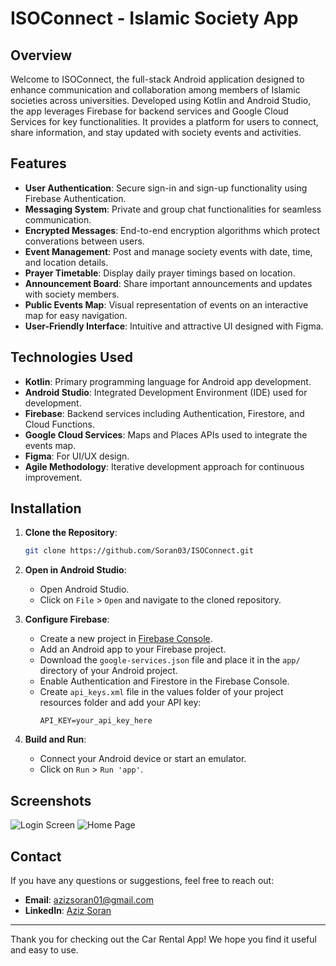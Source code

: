 # ISOConnect - Islamic Society App

## Overview

Welcome to ISOConnect, the full-stack Android application designed to enhance communication and collaboration among members of Islamic societies across universities. Developed using Kotlin and Android Studio, the app leverages Firebase for backend services and Google Cloud Services for key functionalities. It provides a platform for users to connect, share information, and stay updated with society events and activities.

## Features

- **User Authentication**: Secure sign-in and sign-up functionality using Firebase Authentication.
- **Messaging System**: Private and group chat functionalities for seamless communication.
- **Encrypted Messages**: End-to-end encryption algorithms which protect converations between users.
- **Event Management**: Post and manage society events with date, time, and location details.
- **Prayer Timetable**: Display daily prayer timings based on location.
- **Announcement Board**: Share important announcements and updates with society members.
- **Public Events Map**: Visual representation of events on an interactive map for easy navigation.
- **User-Friendly Interface**: Intuitive and attractive UI designed with Figma.


## Technologies Used

- **Kotlin**: Primary programming language for Android app development.
- **Android Studio**: Integrated Development Environment (IDE) used for development.
- **Firebase**: Backend services including Authentication, Firestore, and Cloud Functions.
- **Google Cloud Services**: Maps and Places APIs used to integrate the events map.
- **Figma**: For UI/UX design.
- **Agile Methodology**: Iterative development approach for continuous improvement.


## Installation

1. **Clone the Repository**:
    ```bash
    git clone https://github.com/Soran03/ISOConnect.git
    ```
2. **Open in Android Studio**:
    - Open Android Studio.
    - Click on `File` > `Open` and navigate to the cloned repository.

3. **Configure Firebase**:
    - Create a new project in [Firebase Console](https://console.firebase.google.com/).
    - Add an Android app to your Firebase project.
    - Download the `google-services.json` file and place it in the `app/` directory of your Android project.
    - Enable Authentication and Firestore in the Firebase Console.
    - Create `api_keys.xml` file in the values folder of your project resources folder and add your API key:
        ```properties
        API_KEY=your_api_key_here
        ```

4. **Build and Run**:
    - Connect your Android device or start an emulator.
    - Click on `Run` > `Run 'app'`.


## Screenshots

![Login Screen](Screenshots/Figma_signinup.png)
![Home Page](Screenshots/Figma_home.png)


## Contact

If you have any questions or suggestions, feel free to reach out:

- **Email**: azizsoran01@gmail.com
- **LinkedIn**: [Aziz Soran](https://www.linkedin.com/in/aziz-soran/)

---

Thank you for checking out the Car Rental App! We hope you find it useful and easy to use.

